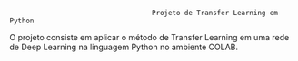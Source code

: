                                        Projeto de Transfer Learning em Python

O projeto consiste em aplicar o método de Transfer Learning em uma rede de Deep Learning na linguagem Python no ambiente COLAB.  

